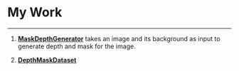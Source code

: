 # My Work
---

1) **[MaskDepthGenerator]()** takes an image and its background as input to generate depth and mask for the image. 

2) **[DepthMaskDataset](https://github.com/genigarus/DepthMaskDataset)**
